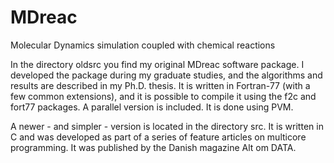 MDreac
======

Molecular Dynamics simulation coupled with chemical reactions

In the directory oldsrc you find my original MDreac software package. I developed the package
during my graduate studies, and the algorithms and results are described in my Ph.D. thesis. It
is written in Fortran-77 (with a few common extensions), and it is possible to compile it using the
f2c and fort77 packages. A parallel version is included. It is done using PVM.

A newer - and simpler - version is located in the directory src. It is written in C and was 
developed as part of a series of feature articles on multicore programming. It was published
by the Danish magazine Alt om DATA.

